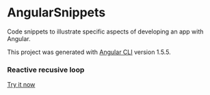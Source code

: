 # AngularSnippets

Code snippets to illustrate specific aspects of developing an app with Angular.


This project was generated with [Angular CLI](https://github.com/angular/angular-cli) version 1.5.5.

### Reactive recusive loop
[Try it now](https://adelinor.github.io/angular-snippets/dist/)


